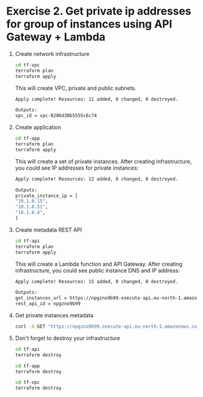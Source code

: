 # Exercise 2. Get private ip addresses for group of instances using API Gateway + Lambda

1. Create network infrastructure

    ```sh
    cd tf-vpc
    terraform plan
    terraform apply
    ```

    This will create VPC, private and public subnets.

    ```sh
    Apply complete! Resources: 11 added, 0 changed, 0 destroyed.

    Outputs:
    vpc_id = vpc-0286d30b5555c6c74
    ```

1. Create application

    ```sh
    cd tf-app
    terraform plan
    terraform apply
    ```

    This will create a set of private instances.
    After creating infrastructure, you could see IP addresses for private instances:

    ```sh
    Apply complete! Resources: 12 added, 0 changed, 0 destroyed.

    Outputs:
    private_instance_ip = [
    "10.1.0.15",
    "10.1.0.51",
    "10.1.0.4",
    ]
    ```

1. Create metadata REST API

    ```sh
    cd tf-api
    terraform plan
    terraform apply
    ```

    This will create a Lambda function and API Gateway.
    After creating infrastructure, you could see public instance DNS and IP address:

    ```sh
    Apply complete! Resources: 15 added, 0 changed, 0 destroyed.

    Outputs:
    get_instances_url = https://npgzno9b99.execute-api.eu-north-1.amazonaws.com/test/instances
    rest_api_id = npgzno9b99
    ```

1. Get private instances metadata

    ```sh
    curl -X GET "https://npgzno9b99.execute-api.eu-north-1.amazonaws.com/test/instances" | jq .
    ```

1. Don't forget to destroy your infrastructure

    ```sh
    cd tf-api
    terraform destroy

    cd tf-app
    terraform destroy

    cd tf-vpc
    terraform destroy
    ```
